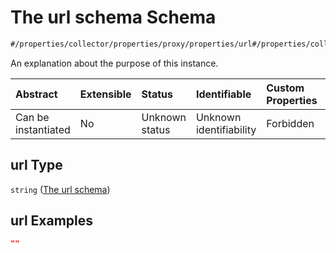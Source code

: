 # The url schema Schema

```txt
#/properties/collector/properties/proxy/properties/url#/properties/collector/properties/proxy/properties/url
```

An explanation about the purpose of this instance.

| Abstract            | Extensible | Status         | Identifiable            | Custom Properties | Additional Properties | Access Restrictions | Defined In                                                        |
| :------------------ | :--------- | :------------- | :---------------------- | :---------------- | :-------------------- | :------------------ | :---------------------------------------------------------------- |
| Can be instantiated | No         | Unknown status | Unknown identifiability | Forbidden         | Allowed               | none                | [values.schema.json\*](values.schema.json "open original schema") |

## url Type

`string` ([The url schema](values-properties-the-collector-schema-properties-the-proxy-schema-properties-the-url-schema.md))

## url Examples

```json
""
```
